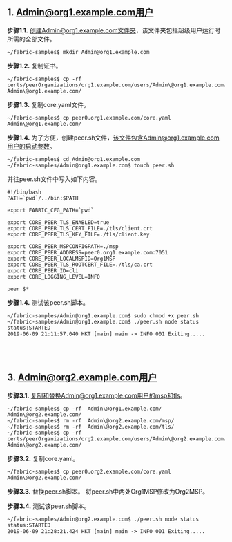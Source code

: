 ## 1. Admin@org1.example.com用户

**步骤1.1.** 创建Admin@org1.example.com文件夹，该文件夹包括超级用户运行时所需的全部文件。

```shell
~/fabric-samples$ mkdir Admin@org1.example.com
```


**步骤1.2.** 复制证书。
```shell
~/fabric-samples$ cp -rf certs/peerOrganizations/org1.example.com/users/Admin\@org1.example.com/* Admin\@org1.example.com/
```


**步骤1.3.** 复制core.yaml文件。
```shell
~/fabric-samples$ cp peer0.org1.example.com/core.yaml  Admin\@org1.example.com/
```



**步骤1.4.** 为了方便，创建peer.sh文件，该文件包含Admin@org1.example.com用户的启动参数。
```shell
~/fabric-samples$ cd Admin@org1.example.com
~/fabric-samples/Admin@org1.example.com$ touch peer.sh
```

并往peer.sh文件中写入如下内容。

```shell
#!/bin/bash
PATH=`pwd`/../bin:$PATH

export FABRIC_CFG_PATH=`pwd`

export CORE_PEER_TLS_ENABLED=true
export CORE_PEER_TLS_CERT_FILE=./tls/client.crt
export CORE_PEER_TLS_KEY_FILE=./tls/client.key

export CORE_PEER_MSPCONFIGPATH=./msp
export CORE_PEER_ADDRESS=peer0.org1.example.com:7051
export CORE_PEER_LOCALMSPID=Org1MSP
export CORE_PEER_TLS_ROOTCERT_FILE=./tls/ca.crt
export CORE_PEER_ID=cli
export CORE_LOGGING_LEVEL=INFO

peer $*
```


**步骤1.4.** 测试该peer.sh脚本。
```shell
~/fabric-samples/Admin@org1.example.com$ sudo chmod +x peer.sh
~/fabric-samples/Admin@org1.example.com$ ./peer.sh node status
status:STARTED 
2019-06-09 21:11:57.040 HKT [main] main -> INFO 001 Exiting.....
```

<br />
<br />

## 3. Admin@org2.example.com用户

**步骤3.1.** 复制和替换Admin@org1.example.com用户的msp和tls。
```shell
~/fabric-samples$ cp -rf  Admin\@org1.example.com/ Admin\@org2.example.com/
~/fabric-samples$ rm -rf  Admin\@org2.example.com/msp/
~/fabric-samples$ rm -rf  Admin\@org2.example.com/tls/
~/fabric-samples$ cp -rf certs/peerOrganizations/org2.example.com/users/Admin\@org2.example.com/* Admin\@org2.example.com/
```

**步骤3.2.** 复制core.yaml。
```shell
~/fabric-samples$ cp peer0.org2.example.com/core.yaml Admin\@org2.example.com/
```

**步骤3.3.** 替换peer.sh脚本。
将peer.sh中两处Org1MSP修改为Org2MSP。

**步骤3.4.** 测试该peer.sh脚本。
```shell
~/fabric-samples/Admin@org2.example.com$ ./peer.sh node status
status:STARTED 
2019-06-09 21:28:21.424 HKT [main] main -> INFO 001 Exiting.....
```

